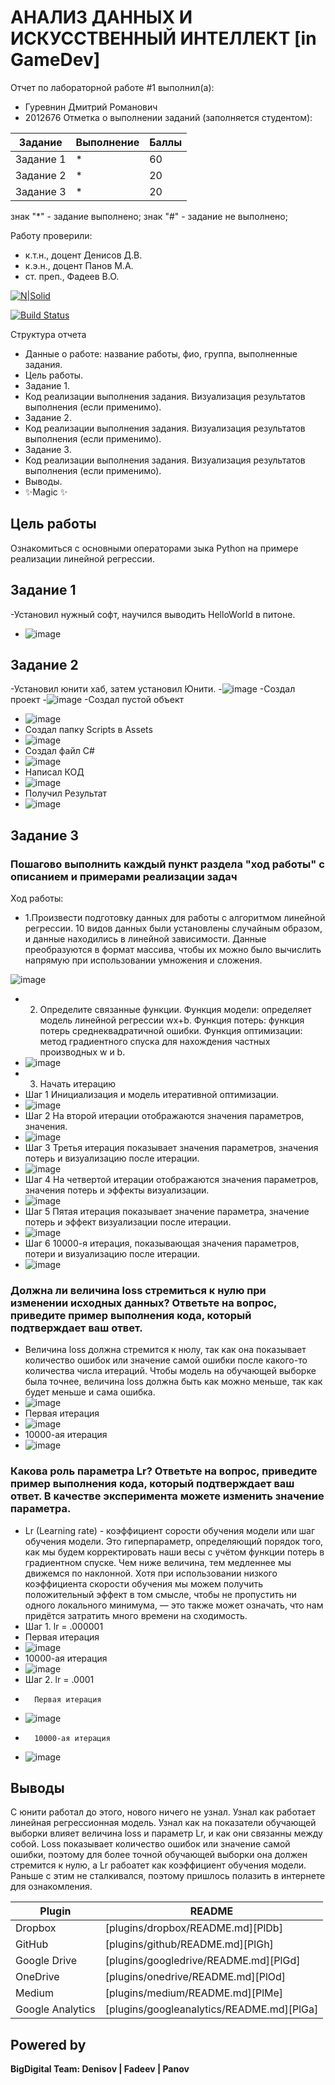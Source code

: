 # АНАЛИЗ ДАННЫХ И ИСКУССТВЕННЫЙ ИНТЕЛЛЕКТ [in GameDev]
Отчет по лабораторной работе #1 выполнил(а):
- Гуревнин Дмитрий Романович
- 2012676
Отметка о выполнении заданий (заполняется студентом):

| Задание | Выполнение | Баллы |
| ------ | ------ | ------ |
| Задание 1 | * | 60 |
| Задание 2 | * | 20 |
| Задание 3 | * | 20 |

знак "*" - задание выполнено; знак "#" - задание не выполнено;

Работу проверили:
- к.т.н., доцент Денисов Д.В.
- к.э.н., доцент Панов М.А.
- ст. преп., Фадеев В.О.

[![N|Solid](https://cldup.com/dTxpPi9lDf.thumb.png)](https://nodesource.com/products/nsolid)

[![Build Status](https://travis-ci.org/joemccann/dillinger.svg?branch=master)](https://travis-ci.org/joemccann/dillinger)

Структура отчета

- Данные о работе: название работы, фио, группа, выполненные задания.
- Цель работы.
- Задание 1.
- Код реализации выполнения задания. Визуализация результатов выполнения (если применимо).
- Задание 2.
- Код реализации выполнения задания. Визуализация результатов выполнения (если применимо).
- Задание 3.
- Код реализации выполнения задания. Визуализация результатов выполнения (если применимо).
- Выводы.
- ✨Magic ✨

## Цель работы
Ознакомиться с основными операторами зыка Python на примере реализации линейной регрессии.

## Задание 1
-Установил нужный софт, научился выводить HelloWorld в питоне. 
- ![image](https://user-images.githubusercontent.com/80514942/192501737-7cd6b5ce-71fd-4b2e-9b41-8b6e37daa2a5.png)

## Задание 2
-Установил юнити хаб, затем установил Юнити. 
-![image](https://user-images.githubusercontent.com/80514942/192501880-a30104f2-bb3b-4031-b073-cf5b2f5444ae.png)
-Создал проект
-![image](https://user-images.githubusercontent.com/80514942/192501929-60b3fa2a-2226-4fac-889f-dc41b7c51288.png)
-Создал пустой объект 
- ![image](https://user-images.githubusercontent.com/80514942/192502024-25a0bf14-a46e-4793-87bc-9b30e3bd03c3.png)
- Создал папку Scripts в Assets 
- ![image](https://user-images.githubusercontent.com/80514942/192502168-572f42d0-b3cb-4a6c-995b-cbfc11630aee.png)
- Создал файл C#
- ![image](https://user-images.githubusercontent.com/80514942/192502270-d6131e39-7a30-466a-9578-92474afa91f0.png)
- Написал КОД 
- ![image](https://user-images.githubusercontent.com/80514942/192502320-1c025d35-a01b-414e-8f2c-8bb5d7dbf16e.png)
- Получил Результат 
- ![image](https://user-images.githubusercontent.com/80514942/192502383-eebf267d-9a43-4f67-95e7-c479f3791f01.png)

## Задание 3
### Пошагово выполнить каждый пункт раздела "ход работы" с описанием и примерами реализации задач
Ход работы:
- 1.Произвести подготовку данных для работы с алгоритмом линейной регрессии. 10 видов данных были установлены случайным образом, и данные находились в линейной зависимости. Данные преобразуются в формат массива, чтобы их можно было вычислить напрямую при использовании умножения и сложения.


![image](https://user-images.githubusercontent.com/80514942/192485647-4110b24c-a3a1-4b08-9b42-eebd2a0b7f12.png)



- 2. Определите связанные функции. Функция модели: определяет модель линейной регрессии wx+b. Функция потерь: функция потерь среднеквадратичной ошибки. Функция оптимизации: метод градиентного спуска для нахождения частных производных w и b.
- ![image](https://user-images.githubusercontent.com/80514942/192486463-f9e02fe9-6150-4f97-8271-2de15016ee54.png)
- 3. Начать итерацию
-   Шаг 1 Инициализация и модель итеративной оптимизации.
-   ![image](https://user-images.githubusercontent.com/80514942/192486952-ca3d3af7-37ae-4617-9bbf-a1c854351a4b.png)
-   Шаг 2 На второй итерации отображаются значения параметров, значения.
-   ![image](https://user-images.githubusercontent.com/80514942/192487110-e2b55f5b-bbe6-4c8c-9a38-0fab3ce370b6.png)
-   Шаг 3 Третья итерация показывает значения параметров, значения потерь и визуализацию после итерации.
-   ![image](https://user-images.githubusercontent.com/80514942/192487268-1abc39eb-0ff5-4955-8cce-dac4ed88fc25.png)
-   Шаг 4 На четвертой итерации отображаются значения параметров, значения потерь и эффекты визуализации.
-   ![image](https://user-images.githubusercontent.com/80514942/192487452-b04ae8f0-3419-4a8e-9cb0-28361522ec6b.png)
-   Шаг 5 Пятая итерация показывает значение параметра, значение потерь и эффект визуализации после итерации.
-   ![image](https://user-images.githubusercontent.com/80514942/192487535-18f92e1c-55f6-450b-8a8e-da786a9f218d.png)
-   Шаг 6 10000-я итерация, показывающая значения параметров, потери и визуализацию после итерации.
-   ![image](https://user-images.githubusercontent.com/80514942/192487635-f949c30c-7b69-47bf-90fd-0b717ba7a141.png)


### Должна ли величина loss стремиться к нулю при изменении исходных данных? Ответьте на вопрос, приведите пример выполнения кода, который подтверждает ваш ответ.

- Величина loss должна стремится к нюлу, так как она показывает количество ошибок или значение самой ошибки после какого-то количества числа итераций. Чтобы модель на обучающей выборке была точнее, величина loss должна быть как можно меньше, так как будет меньше и сама ошибка. 
- ![image](https://user-images.githubusercontent.com/80514942/192489238-e30f21ab-11fa-4295-9c7b-ae3ae4da510a.png)
-  Первая итерация 
-  ![image](https://user-images.githubusercontent.com/80514942/192489853-9597293a-818b-4544-8647-44232d52bbdb.png)
-  10000-ая итерация 
-  ![image](https://user-images.githubusercontent.com/80514942/192490018-1576a267-9afc-49fe-a935-dfae6b18b40e.png)




### Какова роль параметра Lr? Ответьте на вопрос, приведите пример выполнения кода, который подтверждает ваш ответ. В качестве эксперимента можете изменить значение параметра.

- Lr (Learning rate) - коэффициент сорости обучения модели или шаг обучения модели. Это гиперпараметр, определяющий порядок того, как мы будем корректировать наши весы с учётом функции потерь в градиентном спуске. Чем ниже величина, тем медленнее мы движемся по наклонной. Хотя при использовании низкого коэффициента скорости обучения мы можем получить положительный эффект в том смысле, чтобы не пропустить ни одного локального минимума, — это также может означать, что нам придётся затратить много времени на сходимость.
-  Шаг 1. lr = .000001
-    Первая итерация
- ![image](https://user-images.githubusercontent.com/80514942/192492009-f7608192-f9b2-4990-b300-8f158a980133.png)
-    10000-ая итерация
- ![image](https://user-images.githubusercontent.com/80514942/192492157-4e09e922-6684-44c0-bf13-72629614ea3c.png)
-    Шаг 2. lr = .0001
-    	Первая итерация
- ![image](https://user-images.githubusercontent.com/80514942/192492396-87343f5a-6d5a-4093-91b3-6277ab871496.png)
-       10000-ая итерация 
- ![image](https://user-images.githubusercontent.com/80514942/192492593-93068852-c85e-4a90-a9c9-b9cddd29fbce.png)


## Выводы

С юнити работал до этого, нового ничего не узнал. Узнал как работает линейная регрессионная модель. Узнал как на показатели обучающей выборки влияет величина loss и параметр Lr, и как они связанны между собой. Loss показывает количество ошибок или значение самой ошибки, поэтому для более точной обучающей выборки она должен стремится к нулю, а Lr рабоатет как коэффициент обучения модели. Раньше с этим не сталкивался, поэтому пришлось полазить в интернете для ознакомления. 

| Plugin | README |
| ------ | ------ |
| Dropbox | [plugins/dropbox/README.md][PlDb] |
| GitHub | [plugins/github/README.md][PlGh] |
| Google Drive | [plugins/googledrive/README.md][PlGd] |
| OneDrive | [plugins/onedrive/README.md][PlOd] |
| Medium | [plugins/medium/README.md][PlMe] |
| Google Analytics | [plugins/googleanalytics/README.md][PlGa] |

## Powered by

**BigDigital Team: Denisov | Fadeev | Panov**
